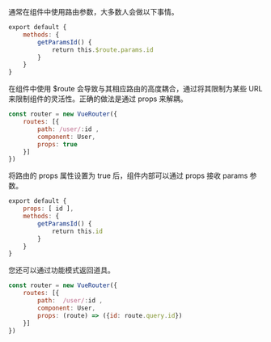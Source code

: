 通常在组件中使用路由参数，大多数人会做以下事情。

```js
export default {  
    methods: {  
        getParamsId() {  
            return this.$route.params.id  
        }  
    }  
}
```

在组件中使用 $route 会导致与其相应路由的高度耦合，通过将其限制为某些 URL 来限制组件的灵活性。正确的做法是通过 props 来解耦。

```js
const router = new VueRouter({  
	routes: [{  
		path: /user/:id ,  
		component: User,  
		props: true  
	}]  
})
```

将路由的 props 属性设置为 true 后，组件内部可以通过 props 接收 params 参数。

```js
export default {       
	props: [ id ],       
	methods: {           
		getParamsId() {               
			return this.id          
		}       
	}   
}
```

您还可以通过功能模式返回道具。

``` js
const router = new VueRouter({       
	routes: [{           
		path:  /user/:id ,           
		component: User,           
		props: (route) => ({id: route.query.id})       
	}]   
})
```